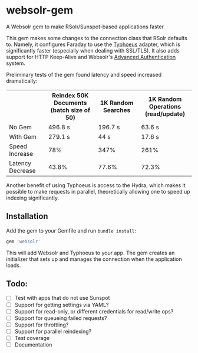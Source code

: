 # websolr-gem
A Websolr gem to make RSolr/Sunspot-based applications faster

This gem makes some changes to the connection class that RSolr defaults to. Namely, it configures Faraday to use the [Typhoeus](https://github.com/typhoeus/typhoeus) adapter, which is significantly faster (especially when dealing with SSL/TLS). It also adds support for HTTP Keep-Alive and Websolr's [Advanced Authentication](https://docs.websolr.com/article/172-advanced-auth) system.

Preliminary tests of the gem found latency and speed increased dramatically:

<table>
	<tr>
		<th></th>
		<th>Reindex 50K Documents<br />(batch size of 50)</th>
		<th>1K Random Searches</th>
		<th>1K Random Operations<br />(read/update)</th>
</th>
 	</tr>
 	<tr>
  		<td>No Gem</td>
   		<td>496.8 s</td>
		<td>196.7 s</td>
		<td>63.6 s</td>
 	</tr>
	<tr>
  		<td>With Gem</td>
   		<td>279.1 s</td>
		<td>44 s</td>
		<td>17.6 s</td>
 	</tr>
	<tr>
  		<td>Speed Increase</td>
   		<td>78%</td>
		<td>347%</td>
		<td>261%</td>
 	</tr>
	<tr>
  		<td>Latency Decrease</td>
   		<td>43.8%</td>
		<td>77.6%</td>
		<td>72.3%</td>
 	</tr>
</table>
					
Another benefit of using Typhoeus is access to the Hydra, which makes it possible to make requests in parallel, theoretically allowing one to speed up indexing significantly.

## Installation

Add the gem to your Gemfile and run `bundle install`:

```ruby
gem 'websolr'
```

This will add Websolr and Typhoeus to your app. The gem creates an initializer that sets up and manages the connection when the application loads.


## Todo:
- [ ] Test with apps that do not use Sunspot
- [ ] Support for getting settings via YAML?
- [ ] Support for read-only, or different credentials for read/write ops?
- [ ] Support for queueing failed requests?
- [ ] Support for throttling?
- [ ] Support for parallel reindexing?
- [ ] Test coverage
- [ ] Documentation
